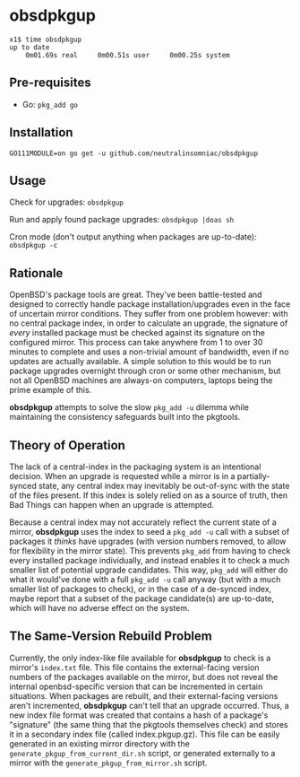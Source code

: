 # obsdpkgup

```
x1$ time obsdpkgup
up to date
    0m01.69s real     0m00.51s user     0m00.25s system
```

## Pre-requisites

- Go: `pkg_add go`

## Installation

`GO111MODULE=on go get -u github.com/neutralinsomniac/obsdpkgup`

## Usage

Check for upgrades:
`obsdpkgup`

Run and apply found package upgrades:
`obsdpkgup |doas sh`

Cron mode (don't output anything when packages are up-to-date):
`obsdpkgup -c`

## Rationale

OpenBSD's package tools are great. They've been battle-tested and designed to
correctly handle package installation/upgrades even in the face of uncertain
mirror conditions. They suffer from one problem however: with no central
package index, in order to calculate an upgrade, the signature of *every*
installed package must be checked against its signature on the configured
mirror. This process can take anywhere from 1 to over 30 minutes to complete
and uses a non-trivial amount of bandwidth, even if no updates are actually
available. A simple solution to this would be to run package upgrades overnight
through cron or some other mechanism, but not all OpenBSD machines are
always-on computers, laptops being the prime example of this.

**obsdpkgup** attempts to solve the slow `pkg_add -u` dilemma while maintaining
the consistency safeguards built into the pkgtools.

## Theory of Operation

The lack of a central-index in the packaging system is an intentional decision.
When an upgrade is requested while a mirror is in a partially-synced state, any
central index may inevitably be out-of-sync with the state of the files
present. If this index is solely relied on as a source of truth, then Bad
Things can happen when an upgrade is attempted.

Because a central index may not accurately reflect the current state of a
mirror, **obsdpkgup** uses the index to seed a `pkg_add -u` call with a subset
of packages it *thinks* have upgrades (with version numbers removed, to allow
for flexibility in the mirror state). This prevents `pkg_add` from having to
check every installed package individually, and instead enables it to check a
much smaller list of potential upgrade candidates. This way, `pkg_add` will
either do what it would've done with a full `pkg_add -u` call anyway (but with
a much smaller list of packages to check), or in the case of a de-synced index,
maybe report that a subset of the package candidate(s) are up-to-date, which
will have no adverse effect on the system.

## The Same-Version Rebuild Problem

Currently, the only index-like file available for **obsdpkgup** to check is a
mirror's `index.txt` file. This file contains the external-facing version
numbers of the packages available on the mirror, but does not reveal the
internal openbsd-specific version that can be incremented in certain
situations. When packages are rebuilt, and their external-facing versions
aren't incremented, **obsdpkgup** can't tell that an upgrade occurred. Thus, a
new index file format was created that contains a hash of a package's
"signature" (the same thing that the pkgtools themselves check) and stores it
in a secondary index file (called index.pkgup.gz). This file can be easily
generated in an existing mirror directory with the
`generate_pkgup_from_current_dir.sh` script, or generated externally to a
mirror with the `generate_pkgup_from_mirror.sh` script.
